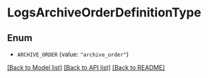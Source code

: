 # LogsArchiveOrderDefinitionType

## Enum

- `ARCHIVE_ORDER` (value: `"archive_order"`)

[[Back to Model list]](../README.md#documentation-for-models) [[Back to API list]](../README.md#documentation-for-api-endpoints) [[Back to README]](../README.md)
